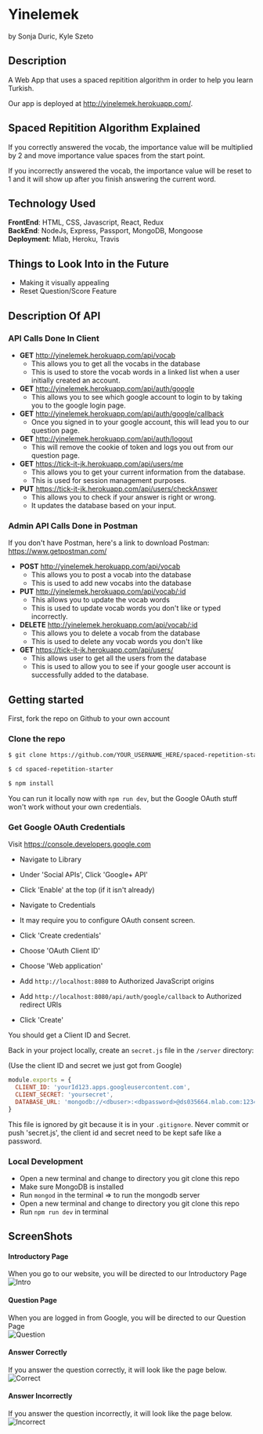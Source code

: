 # Yinelemek
by Sonja Duric, Kyle Szeto <br/>

## Description
A Web App that uses a spaced repitition algorithm in order to help you learn Turkish. 

Our app is deployed at http://yinelemek.herokuapp.com/.

## Spaced Repitition Algorithm Explained
If you correctly answered the vocab, the importance value will be multiplied by 2 and move importance value spaces from the start point.

If you incorrectly answered the vocab, the importance value will be reset to 1 and it will show up after you finish answering the current word.

## Technology Used
**FrontEnd**: HTML, CSS, Javascript, React, Redux  </br>
**BackEnd**: NodeJs, Express, Passport, MongoDB, Mongoose </br>
**Deployment**: Mlab, Heroku, Travis </br>

## Things to Look Into in the Future
* Making it visually appealing
* Reset Question/Score Feature

## Description Of API
### API Calls Done In Client
* **GET** http://yinelemek.herokuapp.com/api/vocab 
  * This allows you to get all the vocabs in the database 
  * This is used to store the vocab words in a linked list when a user initially created an account.
* **GET** http://yinelemek.herokuapp.com/api/auth/google  
  * This allows you to see which google account to login to by taking you to the google login page. 
* **GET** http://yinelemek.herokuapp.com/api/auth/google/callback
  * Once you signed in to your google account, this will lead you to our question page. 
* **GET** http://yinelemek.herokuapp.com/api/auth/logout 
  * This will remove the cookie of token and logs you out from our question page.
* **GET** https://tick-it-jk.herokuapp.com/api/users/me 
  * This allows you to get your current information from the database. 
  * This is used for session management purposes. 
* **PUT** https://tick-it-jk.herokuapp.com/api/users/checkAnswer 
  * This allows you to check if your answer is right or wrong.
  * It updates the database based on your input.

### Admin API Calls Done in Postman
If you don't have Postman, here's a link to download Postman: https://www.getpostman.com/

* **POST** http://yinelemek.herokuapp.com/api/vocab  
  * This allows you to post a vocab into the database 
  * This is used to add new vocabs into the database
* **PUT** http://yinelemek.herokuapp.com/api/vocab/:id
  * This allows you to update the vocab words
  * This is used to update vocab words you don't like or typed incorrectly.
* **DELETE** http://yinelemek.herokuapp.com/api/vocab/:id
  * This allows you to delete a vocab from the database 
  * This is used to delete any vocab words you don't like  
* **GET** https://tick-it-jk.herokuapp.com/api/users/ 
  * This allows user to get all the users from the database
  * This is used to allow you to see if your google user account is successfully added to the database.

## Getting started

First, fork the repo on Github to your own account

### Clone the repo

```sh
$ git clone https://github.com/YOUR_USERNAME_HERE/spaced-repetition-starter
```

```sh
$ cd spaced-repetition-starter
```

```sh
$ npm install
```

You can run it locally now with `npm run dev`, but the Google OAuth stuff won't work without your own credentials.

### Get Google OAuth Credentials

Visit https://console.developers.google.com

* Navigate to Library 
* Under 'Social APIs', Click 'Google+ API'
* Click 'Enable' at the top (if it isn't already)


* Navigate to Credentials
* It may require you to configure OAuth consent screen.
* Click 'Create credentials'
* Choose 'OAuth Client ID'
* Choose 'Web application'
* Add `http://localhost:8080` to Authorized JavaScript origins
* Add `http://localhost:8080/api/auth/google/callback` to Authorized redirect URIs
* Click 'Create'

You should get a Client ID and Secret.

Back in your project locally, create an `secret.js` file in the `/server` directory:

(Use the client ID and secret we just got from Google)

```js
module.exports = {
  CLIENT_ID: 'yourId123.apps.googleusercontent.com',
  CLIENT_SECRET: 'yoursecret',
  DATABASE_URL: 'mongodb://<dbuser>:<dbpassword>@ds035664.mlab.com:12345/example'
}
```

This file is ignored by git because it is in your `.gitignore`. Never commit or push 'secret.js', the client id and secret need to be kept safe like a password.

### Local Development
* Open a new terminal and change to directory you git clone this repo
* Make sure MongoDB is installed 
* Run `mongod` in the terminal => to run the mongodb server
* Open a new terminal and change to directory you git clone this repo
* Run `npm run dev` in terminal

## ScreenShots
#### Introductory Page
When you go to our website, you will be directed to our Introductory Page </br>
![Intro](README_images/home.png "Intro Page") </br>

#### Question Page
When you are logged in from Google, you will be directed to our Question Page </br>
![Question](README_images/question.png "Question Page") </br>

#### Answer Correctly
If you answer the question correctly, it will look like the page below. </br>
![Correct](README_images/correct.png "Correct Page") </br>

#### Answer Incorrectly
If you answer the question incorrectly, it will look like the page below. </br>
![Incorrect](README_images/incorrect.png "Incorrect Page") </br>